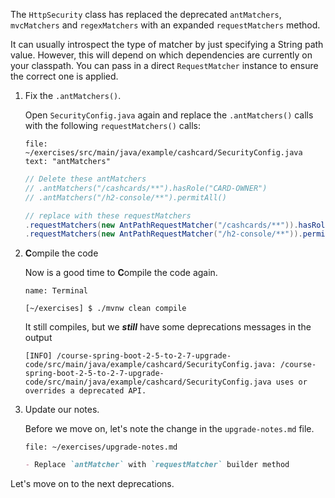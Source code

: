 The `HttpSecurity` class has replaced the deprecated `antMatchers`, `mvcMatchers` and `regexMatchers` with an expanded `requestMatchers` method.

It can usually introspect the type of matcher by just specifying a String path value. However, this will depend on which dependencies are currently on your classpath. You can pass in a direct `RequestMatcher` instance to ensure the correct one is applied.

1. Fix the `.antMatchers()`.

   Open `SecurityConfig.java` again and replace the `.antMatchers()` calls with the following `requestMatchers()` calls:

   ```editor:select-matching-text
   file: ~/exercises/src/main/java/example/cashcard/SecurityConfig.java
   text: "antMatchers"
   ```

   ```java
   // Delete these antMatchers
   // .antMatchers("/cashcards/**").hasRole("CARD-OWNER")
   // .antMatchers("/h2-console/**").permitAll()

   // replace with these requestMatchers
   .requestMatchers(new AntPathRequestMatcher("/cashcards/**")).hasRole("CARD-OWNER")
   .requestMatchers(new AntPathRequestMatcher("/h2-console/**")).permitAll()
   ```

1. **C**ompile the code

   Now is a good time to **C**ompile the code again.

   ```dashboard:open-dashboard
   name: Terminal
   ```

   ```shell
   [~/exercises] $ ./mvnw clean compile
   ```

   It still compiles, but we **_still_** have some deprecations messages in the output

   ```shell
   [INFO] /course-spring-boot-2-5-to-2-7-upgrade-code/src/main/java/example/cashcard/SecurityConfig.java: /course-spring-boot-2-5-to-2-7-upgrade-code/src/main/java/example/cashcard/SecurityConfig.java uses or overrides a deprecated API.
   ```

1. Update our notes.

   Before we move on, let's note the change in the `upgrade-notes.md` file.

   ```editor:open-file
   file: ~/exercises/upgrade-notes.md
   ```

   ```markdown
   - Replace `antMatcher` with `requestMatcher` builder method
   ```

Let's move on to the next deprecations.
